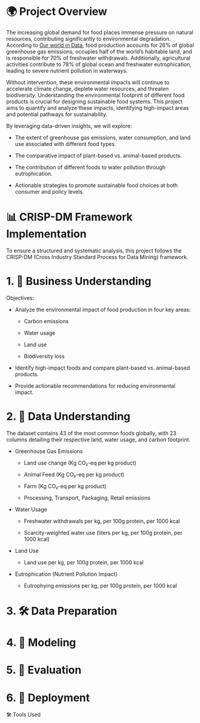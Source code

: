 # 🌍 Project Overview
The increasing global demand for food places immense pressure on natural resources, contributing significantly to environmental degradation. According to [Our world in Data](https://ourworldindata.org/environmental-impacts-of-food), food production accounts for 26% of global greenhouse gas emissions, occupies half of the world’s habitable land, and is responsible for 70% of freshwater withdrawals. Additionally, agricultural activities contribute to 78% of global ocean and freshwater eutrophication, leading to severe nutrient pollution in waterways.

Without intervention, these environmental impacts will continue to accelerate climate change, deplete water resources, and threaten biodiversity. Understanding the environmental footprint of different food products is crucial for designing sustainable food systems. This project aims to quantify and analyze these impacts, identifying high-impact areas and potential pathways for sustainability.

By leveraging data-driven insights, we will explore:

- The extent of greenhouse gas emissions, water consumption, and land use associated with different food types.

- The comparative impact of plant-based vs. animal-based products.

- The contribution of different foods to water pollution through eutrophication.

- Actionable strategies to promote sustainable food choices at both consumer and policy levels.

# 📊 CRISP-DM Framework Implementation

To ensure a structured and systematic analysis, this project follows the CRISP-DM (Cross Industry Standard Process for Data Mining) framework.

#  1. 📌 Business Understanding
Objectives:

* Analyze the environmental impact of food production in four key areas:

    - Carbon emissions

    - Water usage

    - Land use

    - Biodiversity loss

* Identify high-impact foods and compare plant-based vs. animal-based products.

* Provide actionable recommendations for reducing environmental impact.

# 2. 📂 Data Understanding

The dataset contains 43 of the most common foods globally, with 23 columns detailing their respective land, water usage, and carbon footprint.

* Greenhouse Gas Emissions

    - Land use change (Kg CO₂-eq per kg product)

    - Animal Feed (Kg CO₂-eq per kg product)

    - Farm (Kg CO₂-eq per kg product)

    - Processing, Transport, Packaging, Retail emissions

* Water Usage

    - Freshwater withdrawals per kg, per 100g protein, per 1000 kcal

    - Scarcity-weighted water use (liters per kg, per 100g protein, per 1000 kcal)

* Land Use

    - Land use per kg, per 100g protein, per 1000 kcal

* Eutrophication (Nutrient Pollution Impact)

    - Eutrophying emissions per kg, per 100g protein, per 1000 kcal

# 3. 🛠 Data Preparation

# 4. 🤖 Modeling

# 5. 📝 Evaluation

# 6. 📢 Deployment

🛠 Tools Used



